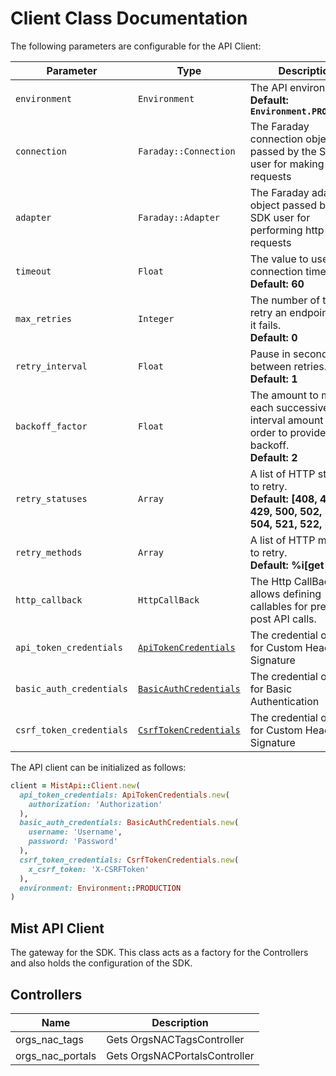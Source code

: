 
# Client Class Documentation

The following parameters are configurable for the API Client:

| Parameter | Type | Description |
|  --- | --- | --- |
| `environment` | `Environment` | The API environment. <br> **Default: `Environment.PRODUCTION`** |
| `connection` | `Faraday::Connection` | The Faraday connection object passed by the SDK user for making requests |
| `adapter` | `Faraday::Adapter` | The Faraday adapter object passed by the SDK user for performing http requests |
| `timeout` | `Float` | The value to use for connection timeout. <br> **Default: 60** |
| `max_retries` | `Integer` | The number of times to retry an endpoint call if it fails. <br> **Default: 0** |
| `retry_interval` | `Float` | Pause in seconds between retries. <br> **Default: 1** |
| `backoff_factor` | `Float` | The amount to multiply each successive retry's interval amount by in order to provide backoff. <br> **Default: 2** |
| `retry_statuses` | `Array` | A list of HTTP statuses to retry. <br> **Default: [408, 413, 429, 500, 502, 503, 504, 521, 522, 524]** |
| `retry_methods` | `Array` | A list of HTTP methods to retry. <br> **Default: %i[get put]** |
| `http_callback` | `HttpCallBack` | The Http CallBack allows defining callables for pre and post API calls. |
| `api_token_credentials` | [`ApiTokenCredentials`](auth/custom-header-signature.md) | The credential object for Custom Header Signature |
| `basic_auth_credentials` | [`BasicAuthCredentials`](auth/basic-authentication.md) | The credential object for Basic Authentication |
| `csrf_token_credentials` | [`CsrfTokenCredentials`](auth/custom-header-signature-1.md) | The credential object for Custom Header Signature |

The API client can be initialized as follows:

```ruby
client = MistApi::Client.new(
  api_token_credentials: ApiTokenCredentials.new(
    authorization: 'Authorization'
  ),
  basic_auth_credentials: BasicAuthCredentials.new(
    username: 'Username',
    password: 'Password'
  ),
  csrf_token_credentials: CsrfTokenCredentials.new(
    x_csrf_token: 'X-CSRFToken'
  ),
  environment: Environment::PRODUCTION
)
```

## Mist API Client

The gateway for the SDK. This class acts as a factory for the Controllers and also holds the configuration of the SDK.

## Controllers

| Name | Description |
|  --- | --- |
| orgs_nac_tags | Gets OrgsNACTagsController |
| orgs_nac_portals | Gets OrgsNACPortalsController |

